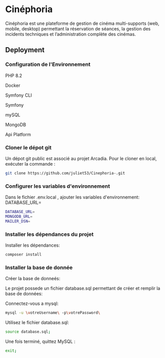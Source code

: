 
# Cinéphoria

Cinéphoria est une plateforme de gestion de cinéma multi-supports (web, mobile, desktop) permettant la réservation de séances, la gestion des incidents techniques et l’administration complète des cinémas.

## Deployment

 ###  Configuration de l'Environnement

PHP 8.2 

Docker

Symfony CLI

Symfony 

mySQL

MongoDB

Api Platform

###  Cloner le dépot git 
Un dépot git public est associé au projet Arcadia. Pour le cloner en local, exécuter la commande :

```bash
git clone https://github.com/juliet53/Cinephoria-.git

````

###  Configurer les variables d'environnement
Dans le fichier .env.local , ajouter les variables d'environnement:
DATABASE_URL=

```bash
DATABASE_URL=
MONGODB_URL=
MAILER_DSN= 
````



###  Installer les dépendances du projet
Installer les dépendances:

```bash
composer install

````
###  Installer la base de donnée

Créer la base de donneés:

Le projet possede un fichier database.sql permettant de créer et remplir la base de données:

Connectez-vous a mysql:

```bash
mysql -u \votreUsername\ -p\votrePassword\
````


Utilisez le fichier database.sql:


```bash
source database.sql;

````


Une fois terminé, quittez MySQL :

```bash
exit;

````





